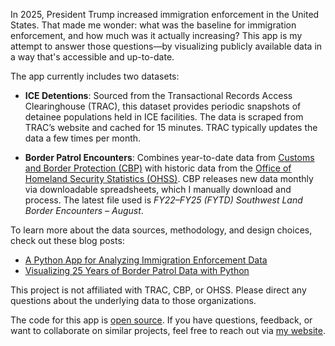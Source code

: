 In 2025, President Trump increased immigration enforcement in the United States. That made me wonder: what was the baseline for immigration enforcement, and how much was it actually increasing? This app is my attempt to answer those questions—by visualizing publicly available data in a way that's accessible and up-to-date.

The app currently includes two datasets:

- **ICE Detentions**: Sourced from the Transactional Records Access Clearinghouse (TRAC), this dataset provides periodic snapshots of detainee populations held in ICE facilities. The data is scraped from TRAC’s website and cached for 15 minutes. TRAC typically updates the data a few times per month.

- **Border Patrol Encounters**: Combines year-to-date data from [Customs and Border Protection (CBP)](https://www.cbp.gov/document/stats/southwest-land-border-encounters) with historic data from the [Office of Homeland Security Statistics (OHSS)](https://ohss.dhs.gov/khsm/cbp-encounters). CBP releases new data monthly via downloadable spreadsheets, which I manually download and process. The latest file used is *FY22–FY25 (FYTD) Southwest Land Border Encounters – August*.

To learn more about the data sources, methodology, and design choices, check out these blog posts:

- [A Python App for Analyzing Immigration Enforcement Data](https://arilamstein.com/blog/2025/07/21/a-python-app-for-analyzing-immigration-enforcement-data/)
- [Visualizing 25 Years of Border Patrol Data with Python](https://arilamstein.com/blog/2025/10/06/visualizing-25-years-border-patrol-data-python/)

This project is not affiliated with TRAC, CBP, or OHSS. Please direct any questions about the underlying data to those organizations.

The code for this app is [open source](https://github.com/arilamstein/immigration_enforcement). If you have questions, feedback, or want to collaborate on similar projects, feel free to reach out via [my website](https://arilamstein.com).
